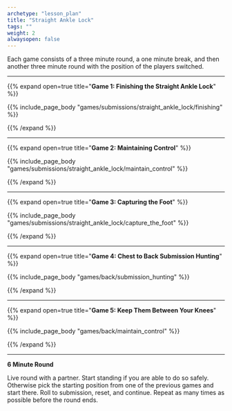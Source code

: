 ```yaml
--- 
archetype: "lesson_plan" 
title: "Straight Ankle Lock"
tags: ""
weight: 2
alwaysopen: false 
---
```




Each game consists of a three minute round, a one minute break, and then another three minute round with the position of the players switched. 

---
{{% expand open=true title="**Game 1: Finishing the Straight Ankle Lock**" %}}

{{% include_page_body "games/submissions/straight_ankle_lock/finishing" %}}

{{% /expand %}}

---
{{% expand open=true title="**Game 2: Maintaining Control**" %}}

{{% include_page_body "games/submissions/straight_ankle_lock/maintain_control" %}}

{{% /expand %}}

---
{{% expand open=true title="**Game 3: Capturing the Foot**" %}}

{{% include_page_body "games/submissions/straight_ankle_lock/capture_the_foot" %}}

{{% /expand %}}

---
{{% expand open=true title="**Game 4: Chest to Back Submission Hunting**" %}}

{{% include_page_body "games/back/submission_hunting" %}}

{{% /expand %}}

---
{{% expand open=true title="**Game 5: Keep Them Between Your Knees**" %}}


{{% include_page_body "games/back/maintain_control" %}}

{{% /expand %}}

---
**6 Minute Round**

Live round with a partner. Start standing if you are able to do so safely. Otherwise pick the starting position from one of the previous games and start there. Roll to submission, reset, and continue. Repeat as many times as possible before the round ends. 



